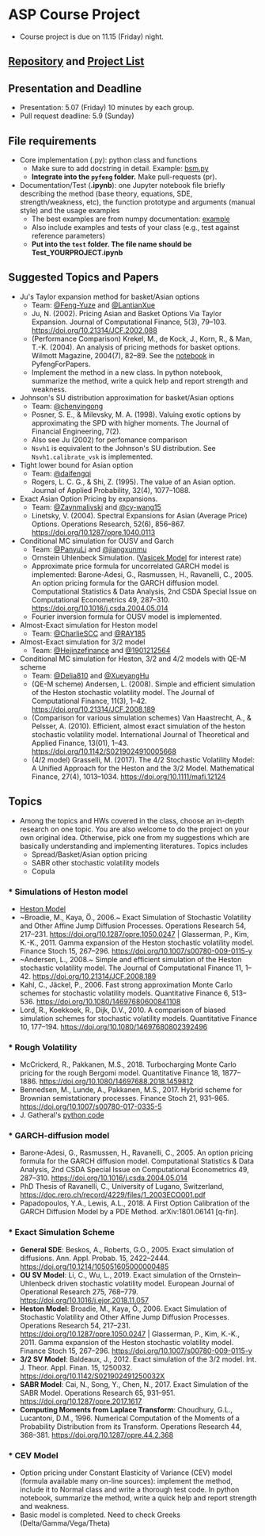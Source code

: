 # ASP Course Project
* Course project is due on 11.15 (Friday) night.

## [Repository](https://github.com/pyfe/pyfeng) and [Project List](https://github.com/pyfe/pyfeng/projects)

## Presentation and Deadline
* Presentation: 5.07 (Friday) 10 minutes by each group.
* Pull request deadline: 5.9 (Sunday)

## File requirements
* Core implementation (.py): python class and functions
  * Make sure to add docstring in detail. Example: [bsm.py](https://github.com/PHBS/pyfeng/blob/master/pyfeng/bsm.py)
  * __Integrate into the `pyfeng` folder.__ Make pull-requests (pr).
* Documentation/Test (__.ipynb__): one Jupyter notebook file briefly describing the method (base theory, equations, SDE, strength/weakness, etc), the function prototype and arguments (manual style) and the usage examples
  * The best examples are from numpy documentation: [example](https://docs.scipy.org/doc/numpy-1.10.1/reference/routines.polynomials.hermite.html)
  * Also include examples and tests of your class (e.g., test against reference parameters)
  * __Put into the `test` folder. The file name should be Test_YOURPROJECT.ipynb__ 

## Suggested Topics and Papers 
* Ju's Taylor expansion method for basket/Asian options
  * Team: [@Feng-Yuze](https://github.com/Feng-Yuze) and [@LantianXue](https://github.com/LantianXue)
  * Ju, N. (2002). Pricing Asian and Basket Options Via Taylor Expansion. Journal of Computational Finance, 5(3), 79–103. https://doi.org/10.21314/JCF.2002.088
  * (Performance Comparison) Krekel, M., de Kock, J., Korn, R., & Man, T.-K. (2004). An analysis of pricing methods for basket options. Wilmott Magazine, 2004(7), 82–89. See the [notebook](https://github.com/PyFE/PyfengForPapers/blob/main/ipynb/KrekelEtAl2004-Wilmott-BasketOption.ipynb) in PyfengForPapers.
  * Implement the method in a new class. In python notebook, summarize the method, write a quick help and report strength and weakness.
* Johnson's SU distribution approximation for basket/Asian options 
  * Team: [@chenyingong](https://github.com/chenyingong)
  * Posner, S. E., & Milevsky, M. A. (1998). Valuing exotic options by approximating the SPD with higher moments. The Journal of Financial Engineering, 7(2).
  * Also see Ju (2002) for perfomance comparison
  * `Nsvh1` is equivalent to the Johnson's SU distribution. See `Nsvh1.calibrate_vsk` is implemented.
* Tight lower bound for Asian option
  * Team: [@daifengqi](https://github.com/daifengqi)
  * Rogers, L. C. G., & Shi, Z. (1995). The value of an Asian option. Journal of Applied Probability, 32(4), 1077–1088.
* Exact Asian Option Pricing by expansions.
  * Team: [@Zaynmalivski](https://github.com/Zaynmalivski) and [@cy-wang15](https://github.com/cy-wang15)
  * Linetsky, V. (2004). Spectral Expansions for Asian (Average Price) Options. Operations Research, 52(6), 856–867. https://doi.org/10.1287/opre.1040.0113
* Conditional MC simulation for OUSV and Garch
  * Team: [@PanyuLi](https://github.com/PanyuLi) and [@jiangxunmu](https://github.com/jiangxunmu)
  * Ornstein Uhlenbeck Simulation. ([Vasicek Model](https://en.wikipedia.org/wiki/Vasicek_model) for interest rate)
  * Approximate price formula for uncorrelated GARCH model is implemented: Barone-Adesi, G., Rasmussen, H., Ravanelli, C., 2005. An option pricing formula for the GARCH diffusion model. Computational Statistics & Data Analysis, 2nd CSDA Special Issue on Computational Econometrics 49, 287–310. https://doi.org/10.1016/j.csda.2004.05.014
  * Fourier inversion formula for OUSV model is implemented.
* Almost-Exact simulation for Heston model
  * Team: [@CharlieSCC](https://github.com/CharlieSCC) and [@RAY185](https://github.com/RAY185)
* Almost-Exact simulation for 3/2 model
  * Team: [@Hejinzefinance](https://github.com/Hejinzefinance) and [@1901212564](https://github.com/1901212564)
* Conditional MC simulation for Heston, 3/2 and 4/2 models with QE-M scheme 
  * Team: [@Delia810](https://github.com/Delia810) and [@XueyangHu](https://github.com/XueyangHu)
  * (QE-M scheme) Andersen, L. (2008). Simple and efficient simulation of the Heston stochastic volatility model. The Journal of Computational Finance, 11(3), 1–42. https://doi.org/10.21314/JCF.2008.189
  * (Comparison for various simulation schemes) Van Haastrecht, A., & Pelsser, A. (2010). Efficient, almost exact simulation of the heston stochastic volatility model. International Journal of Theoretical and Applied Finance, 13(01), 1–43. https://doi.org/10.1142/S0219024910005668
  * (4/2 model) Grasselli, M. (2017). The 4/2 Stochastic Volatility Model: A Unified Approach for the Heston and the 3/2 Model. Mathematical Finance, 27(4), 1013–1034. https://doi.org/10.1111/mafi.12124


## Topics
* Among the topics and HWs covered in the class, choose an in-depth research on one topic. You are also welcome to do the project on your own original idea. Otherwise, pick one from my suggestions which are basically understanding and implementing literatures. Topics includes 
  * Spread/Basket/Asian option pricing
  * SABR other stochastic volatility models
  * Copula

### * Simulations of Heston model
* [Heston Model](https://en.wikipedia.org/wiki/Heston_model)
* ~Broadie, M., Kaya, Ö., 2006.~ Exact Simulation of Stochastic Volatility and Other Affine Jump Diffusion Processes. Operations Research 54, 217–231. https://doi.org/10.1287/opre.1050.0247 | Glasserman, P., Kim, K.-K., 2011. Gamma expansion of the Heston stochastic volatility model. Finance Stoch 15, 267–296. https://doi.org/10.1007/s00780-009-0115-y
* ~Andersen, L., 2008.~ Simple and efficient simulation of the Heston stochastic volatility model. The Journal of Computational Finance 11, 1–42. https://doi.org/10.21314/JCF.2008.189
* Kahl, C., Jäckel, P., 2006. Fast strong approximation Monte Carlo schemes for stochastic volatility models. Quantitative Finance 6, 513–536. https://doi.org/10.1080/14697680600841108
* Lord, R., Koekkoek, R., Dijk, D.V., 2010. A comparison of biased simulation schemes for stochastic volatility models. Quantitative Finance 10, 177–194. https://doi.org/10.1080/14697680802392496

### * Rough Volatility
* McCrickerd, R., Pakkanen, M.S., 2018. Turbocharging Monte Carlo pricing for the rough Bergomi model. Quantitative Finance 18, 1877–1886. https://doi.org/10.1080/14697688.2018.1459812
* Bennedsen, M., Lunde, A., Pakkanen, M.S., 2017. Hybrid scheme for Brownian semistationary processes. Finance Stoch 21, 931–965. https://doi.org/10.1007/s00780-017-0335-5
* J. Gatheral's [python code](https://tpq.io/p/rough_volatility_with_python.html)

### * GARCH-diffusion model
* Barone-Adesi, G., Rasmussen, H., Ravanelli, C., 2005. An option pricing formula for the GARCH diffusion model. Computational Statistics & Data Analysis, 2nd CSDA Special Issue on Computational Econometrics 49, 287–310. https://doi.org/10.1016/j.csda.2004.05.014
* PhD Thesis of Ravanelli, C., University of Lugano, Switzerland, https://doc.rero.ch/record/4229/files/1_2003ECO001.pdf
* Papadopoulos, Y.A., Lewis, A.L., 2018. A First Option Calibration of the GARCH Diffusion Model by a PDE Method. arXiv:1801.06141 [q-fin].

### * Exact Simulation Scheme
* __General SDE__: Beskos, A., Roberts, G.O., 2005. Exact simulation of diffusions. Ann. Appl. Probab. 15, 2422–2444. https://doi.org/10.1214/105051605000000485
* __OU SV Model__: Li, C., Wu, L., 2019. Exact simulation of the Ornstein–Uhlenbeck driven stochastic volatility model. European Journal of Operational Research 275, 768–779. https://doi.org/10.1016/j.ejor.2018.11.057
* __Heston Model__: Broadie, M., Kaya, Ö., 2006. Exact Simulation of Stochastic Volatility and Other Affine Jump Diffusion Processes. Operations Research 54, 217–231. https://doi.org/10.1287/opre.1050.0247 | Glasserman, P., Kim, K.-K., 2011. Gamma expansion of the Heston stochastic volatility model. Finance Stoch 15, 267–296. https://doi.org/10.1007/s00780-009-0115-y
* __3/2 SV Model__: Baldeaux, J., 2012. Exact simulation of the 3/2 model. Int. J. Theor. Appl. Finan. 15, 1250032. https://doi.org/10.1142/S021902491250032X
* __SABR Model__: Cai, N., Song, Y., Chen, N., 2017. Exact Simulation of the SABR Model. Operations Research 65, 931–951. https://doi.org/10.1287/opre.2017.1617
* __Computing Moments from Laplace Transform__: Choudhury, G.L., Lucantoni, D.M., 1996. Numerical Computation of the Moments of a Probability Distribution from its Transform. Operations Research 44, 368–381. https://doi.org/10.1287/opre.44.2.368

### * CEV Model
* Option pricing under Constant Elasticity of Variance (CEV) model (formula available many on-line sources):
implement the method, include it to Normal class and write a thorough test code. In python notebook, summarize the method, write a quick help and report strength and weakness.
* Basic model is completed. Need to check Greeks (Delta/Gamma/Vega/Theta)
